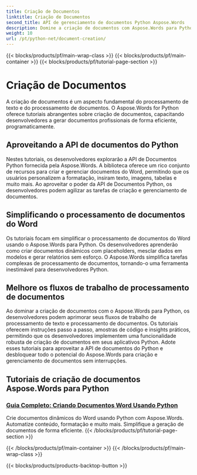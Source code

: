 ```yaml
---
title: Criação de Documentos
linktitle: Criação de Documentos
second_title: API de gerenciamento de documentos Python Aspose.Words
description: Domine a criação de documentos com Aspose.Words para Python. Crie documentos dinâmicos, personalize a formatação e simplifique o processamento de documentos do Word.
weight: 10
url: /pt/python-net/document-creation/
---
```


{{< blocks/products/pf/main-wrap-class >}}
{{< blocks/products/pf/main-container >}}
{{< blocks/products/pf/tutorial-page-section >}}

# Criação de Documentos


A criação de documentos é um aspecto fundamental do processamento de texto e do processamento de documentos. O Aspose.Words for Python oferece tutoriais abrangentes sobre criação de documentos, capacitando desenvolvedores a gerar documentos profissionais de forma eficiente, programaticamente.

## Aproveitando a API de documentos do Python

Nestes tutoriais, os desenvolvedores explorarão a API de Documentos Python fornecida pela Aspose.Words. A biblioteca oferece um rico conjunto de recursos para criar e gerenciar documentos do Word, permitindo que os usuários personalizem a formatação, insiram texto, imagens, tabelas e muito mais. Ao aproveitar o poder da API de Documentos Python, os desenvolvedores podem agilizar as tarefas de criação e gerenciamento de documentos.

## Simplificando o processamento de documentos do Word

Os tutoriais focam em simplificar o processamento de documentos do Word usando o Aspose.Words para Python. Os desenvolvedores aprenderão como criar documentos dinâmicos com placeholders, mesclar dados em modelos e gerar relatórios sem esforço. O Aspose.Words simplifica tarefas complexas de processamento de documentos, tornando-o uma ferramenta inestimável para desenvolvedores Python.

## Melhore os fluxos de trabalho de processamento de documentos

Ao dominar a criação de documentos com o Aspose.Words para Python, os desenvolvedores podem aprimorar seus fluxos de trabalho de processamento de texto e processamento de documentos. Os tutoriais oferecem instruções passo a passo, amostras de código e insights práticos, permitindo que os desenvolvedores implementem uma funcionalidade robusta de criação de documentos em seus aplicativos Python. Adote esses tutoriais para aproveitar a API de documentos do Python e desbloquear todo o potencial do Aspose.Words para criação e gerenciamento de documentos sem interrupções.

## Tutoriais de criação de documentos Aspose.Words para Python
### [Guia Completo: Criando Documentos Word Usando Python](./creating-word-documents-using-python/)
Crie documentos dinâmicos do Word usando Python com Aspose.Words. Automatize conteúdo, formatação e muito mais. Simplifique a geração de documentos de forma eficiente.
{{< /blocks/products/pf/tutorial-page-section >}}

{{< /blocks/products/pf/main-container >}}
{{< /blocks/products/pf/main-wrap-class >}}

{{< blocks/products/products-backtop-button >}}
